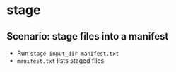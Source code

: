 # stage

## Scenario: stage files into a manifest
* Run `stage input_dir manifest.txt`
* `manifest.txt` lists staged files
